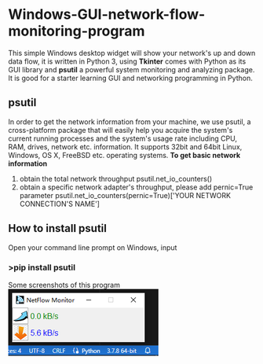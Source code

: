 # Windows-GUI-network-flow-monitoring-program
This simple Windows desktop widget will show your network's up and down data flow, it is written in Python 3, using **Tkinter** comes with Python as its GUI library and **psutil** a powerful system monitoring and analyzing package. It is good for a starter learning GUI and networking programming in Python.
## psutil
In order to get the network information from your machine, we use psutil, a cross-platform package that will easily help you acquire the system's current running processes and the system's usage rate including CPU, RAM, drives, network etc. information. It supports 32bit and 64bit Linux, Windows, OS X, FreeBSD etc. operating systems.
**To get basic network information**
1. obtain the total network throughput
   psutil.net_io_counters()
2. obtain a specific network adapter's throughput, please add pernic=True parameter
   psutil.net_io_counters(pernic=True)['YOUR NETWORK CONNECTION'S NAME']
## How to install psutil
Open your command line prompt on Windows, input
### >pip install psutil
Some screenshots of this program
![image broken!](images/screenshot1.png)
